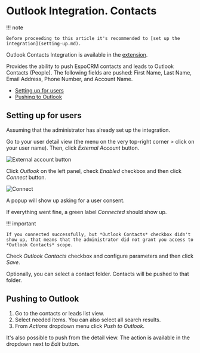 # Outlook Integration. Contacts

!!! note

    Before proceeding to this article it's recommended to [set up the integration](setting-up.md).

Outlook Contacts Integration  is available in the [extension](https://www.espocrm.com/extensions/outlook-integration/).

Provides the ability to push EspoCRM contacts and leads to Outlook Contacts (People). The following fields are pushed: First Name, Last Name, Email Address, Phone Number, and Account Name.

* [Setting up for users](#setting-up-for-users)
* [Pushing to Outlook](#pushing-to-outlook)

## Setting up for users

Assuming that the administrator has already set up the integration.

Go to your user detail view (the menu on the very top-right corner > click on your user name). Then, click *External Account* button.

![External account button](../../_static/images/extensions/outlook-integration/external-account-button.png)

Click *Outlook* on the left panel, check *Enabled* checkbox and then click *Connect* button.

![Connect](../../_static/images/extensions/outlook-integration/connect.png)

A popup will show up asking for a user consent.

If everything went fine, a green label *Connected* should show up.

!!! important

    If you connected successfully, but *Outlook Contacts* checkbox didn't show up, that means that the administrator did not grant you access to *Outlook Contacts* scope.

Check *Outlook Contacts* checkbox and configure parameters and then click *Save*.

Optionally, you can select a contact folder. Contacts will be pushed to that folder.

## Pushing to Outlook

1. Go to the contacts or leads list view.
2. Select needed items. You can also select all search results.
3. From *Actions* dropdown menu click *Push to Outlook*.

It's also possible to push from the detail view. The action is available in the dropdown next to *Edit* button.

